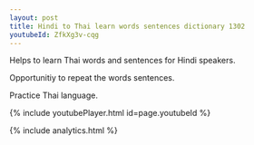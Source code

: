```yaml
---
layout: post
title: Hindi to Thai learn words sentences dictionary 1302 
youtubeId: ZfkXg3v-cqg
---
```

 
 
Helps to learn Thai words and sentences for Hindi speakers.

Opportunitiy to repeat the words sentences. 

Practice Thai language. 
 
{% include youtubePlayer.html id=page.youtubeId %}
 
 
{% include analytics.html %}